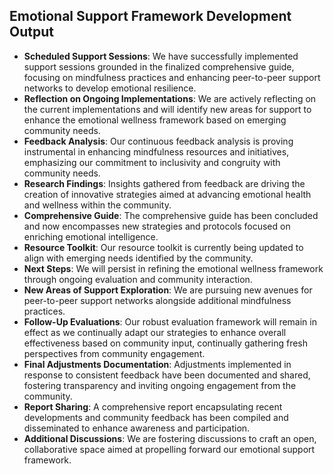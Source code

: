 

## Emotional Support Framework Development Output

- **Scheduled Support Sessions**: We have successfully implemented support sessions grounded in the finalized comprehensive guide, focusing on mindfulness practices and enhancing peer-to-peer support networks to develop emotional resilience.
- **Reflection on Ongoing Implementations**: We are actively reflecting on the current implementations and will identify new areas for support to enhance the emotional wellness framework based on emerging community needs.
- **Feedback Analysis**: Our continuous feedback analysis is proving instrumental in enhancing mindfulness resources and initiatives, emphasizing our commitment to inclusivity and congruity with community needs.
- **Research Findings**: Insights gathered from feedback are driving the creation of innovative strategies aimed at advancing emotional health and wellness within the community.
- **Comprehensive Guide**: The comprehensive guide has been concluded and now encompasses new strategies and protocols focused on enriching emotional intelligence.
- **Resource Toolkit**: Our resource toolkit is currently being updated to align with emerging needs identified by the community.
- **Next Steps**: We will persist in refining the emotional wellness framework through ongoing evaluation and community interaction.
- **New Areas of Support Exploration**: We are pursuing new avenues for peer-to-peer support networks alongside additional mindfulness practices.
- **Follow-Up Evaluations**: Our robust evaluation framework will remain in effect as we continually adapt our strategies to enhance overall effectiveness based on community input, continually gathering fresh perspectives from community engagement.
- **Final Adjustments Documentation**: Adjustments implemented in response to consistent feedback have been documented and shared, fostering transparency and inviting ongoing engagement from the community.
- **Report Sharing**: A comprehensive report encapsulating recent developments and community feedback has been compiled and disseminated to enhance awareness and participation.
- **Additional Discussions**: We are fostering discussions to craft an open, collaborative space aimed at propelling forward our emotional support framework.